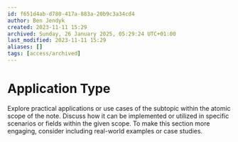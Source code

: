 ```yaml
---
id: f651d4ab-d780-417a-883a-20b9c3a34cd4
author: Ben Jendyk
created: 2023-11-11 15:29
archived: Sunday, 26 January 2025, 05:29:24 UTC+01:00
last_modified: 2023-11-11 15:29
aliases: []
tags: [access/archived]
---
```


# Application Type

Explore practical applications or use cases of the subtopic within the atomic scope of the note. Discuss how it can be implemented or utilized in specific scenarios or fields within the given scope. To make this section more engaging, consider including real-world examples or case studies.

